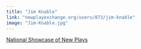 ```yaml
---
title: "Jim Knable"
link: "newplayexchange.org/users/873/jim-knable"
image: "Jim-Knable.jpg"
---
```


[National Showcase of New Plays](/programs/national-showcase-of-new-plays)

